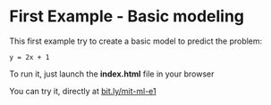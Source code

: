First Example - Basic modeling
=

This first example try to create a basic model to predict the problem:

`
y = 2x + 1
`


To run it, just launch the **index.html** file in your browser

You can try it, directly at [bit.ly/mit-ml-e1](https://bit.ly/mit-ml-e1)